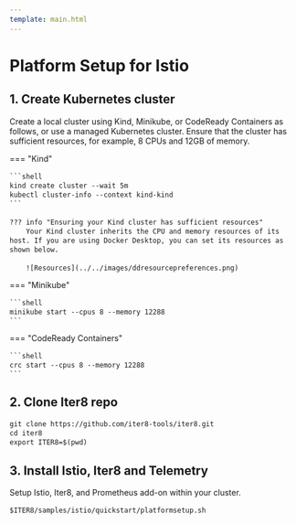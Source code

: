 ```yaml
---
template: main.html
---
```


# Platform Setup for Istio

## 1. Create Kubernetes cluster

Create a local cluster using Kind, Minikube, or CodeReady Containers as follows, or use a managed Kubernetes cluster. Ensure that the cluster has sufficient resources, for example, 8 CPUs and 12GB of memory.

=== "Kind"

    ```shell
    kind create cluster --wait 5m
    kubectl cluster-info --context kind-kind
    ```

    ??? info "Ensuring your Kind cluster has sufficient resources"
        Your Kind cluster inherits the CPU and memory resources of its host. If you are using Docker Desktop, you can set its resources as shown below.

        ![Resources](../../images/ddresourcepreferences.png)

=== "Minikube"

    ```shell
    minikube start --cpus 8 --memory 12288
    ```

=== "CodeReady Containers"

    ```shell
    crc start --cpus 8 --memory 12288
    ```

## 2. Clone Iter8 repo
```shell
git clone https://github.com/iter8-tools/iter8.git
cd iter8
export ITER8=$(pwd)
```

## 3. Install Istio, Iter8 and Telemetry
Setup Istio, Iter8, and Prometheus add-on within your cluster.

```shell
$ITER8/samples/istio/quickstart/platformsetup.sh
```
